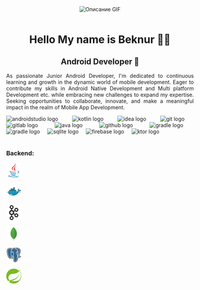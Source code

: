 <div align="center">
  <img src="https://media4.giphy.com/media/v1.Y2lkPTc5MGI3NjExNWw5enkxbjBnMHBheTJzNmxvaGo2eWo1d3k1Njgwc3Bzendjczl3ZCZlcD12MV9pbnRlcm5hbF9naWZfYnlfaWQmY3Q9Zw/WmkEhAIyWfpm1vdVcg/giphy.gif" alt="Описание GIF">

</div>
<br>

<div align="center">
  <h1>Hello My name is Beknur 👨‍💻</h1>
</div>

<div align="center">
  <h2>Android Developer 📱</h2>
</div>

<div align="justify">
  <p>As passionate Junior Android Developer, I'm dedicated to continuous learning and growth in the dynamic world of mobile development. Eager to contribute my skills in Android Native Development and Multi platform Development etc. while embracing new challenges to expand my expertise. Seeking opportunities to collaborate, innovate, and make a meaningful impact in the realm of Mobile App Development.</p>
</di

<div align="left">
  <img src="https://cdn.jsdelivr.net/gh/devicons/devicon/icons/androidstudio/androidstudio-original.svg" height="40" alt="androidstudio logo"  />
  <img width="12" />
  <img src="https://skillicons.dev/icons?i=kotlin" height="40" alt="kotlin logo"  />
  <img width="12" />
  <img src="https://skillicons.dev/icons?i=idea" height="40" alt="idea logo"  />
  <img width="12" />
  <img src="https://skillicons.dev/icons?i=git" height="40" alt="git logo"  />
  <img width="12" />
  <img src="https://skillicons.dev/icons?i=gitlab" height="40" alt="gitlab logo"  />
  <img width="12" />
  <img src="https://skillicons.dev/icons?i=java" height="40" alt="java logo"  />
  <img width="12" />
  <img src="https://skillicons.dev/icons?i=github" height="40" alt="github logo"  />
  <img width="12" />
  <img src="https://skillicons.dev/icons?i=gradle" height="40" alt="gradle logo"  />
  <img width="12" />
  <img src="https://skillicons.dev/icons?i=figma" height="40" alt="gradle logo"  />
  <img width="12" />
  <img src="https://cdn.jsdelivr.net/gh/devicons/devicon/icons/sqlite/sqlite-original.svg" height="40" alt="sqlite logo"  />
  <img width="12" />
  <img src="https://skillicons.dev/icons?i=firebase" height="40" alt="firebase logo"  />
  <img width="12" />
  <img src="https://skillicons.dev/icons?i=ktor" height="40" alt="ktor logo"  />
</div>

<br>


<h3>Backend:</h3>
<div>
  <!-- Java -->
  <img 
       src="https://raw.githubusercontent.com/devicons/devicon/master/icons/java/java-original.svg" 
       alt="Java" width="40" height="40" style="margin-right: 10px;" />
  
  <!-- Docker -->
  <img 
       src="https://raw.githubusercontent.com/devicons/devicon/master/icons/docker/docker-original.svg" 
       alt="Docker" width="40" height="40" style="margin-right: 10px;" />
  
  <!-- Kafka -->
  <img 
       src="https://raw.githubusercontent.com/devicons/devicon/master/icons/apachekafka/apachekafka-original.svg" 
       alt="Kafka" width="40" height="40" style="margin-right: 10px;" />
  
  <!-- MongoDB -->
  <img 
       src="https://raw.githubusercontent.com/devicons/devicon/master/icons/mongodb/mongodb-original.svg" 
       alt="MongoDB" width="40" height="40" style="margin-right: 10px;" />
  
  <!-- PostgreSQL -->
  <img 
       src="https://raw.githubusercontent.com/devicons/devicon/master/icons/postgresql/postgresql-original.svg" 
       alt="PostgreSQL" width="40" height="40" style="margin-right: 10px;" />
  
  <!-- Spring -->
  <img 
       src="https://raw.githubusercontent.com/devicons/devicon/master/icons/spring/spring-original.svg" 
       alt="Spring" width="40" height="40" style="margin-right: 10px;" />
</div>

